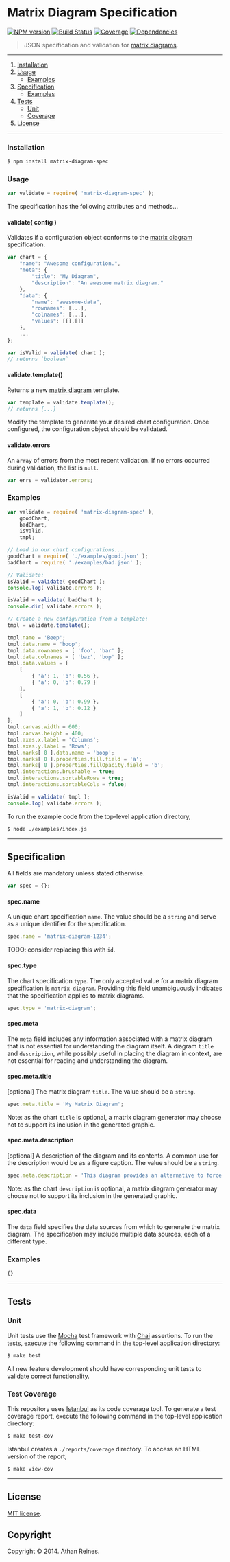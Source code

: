 Matrix Diagram Specification
====
[![NPM version][npm-image]][npm-url] [![Build Status][travis-image]][travis-url] [![Coverage][coveralls-image]][coveralls-url] [![Dependencies][dependencies-image]][dependencies-url]

> JSON specification and validation for [matrix diagrams](https://github.com/figure-io/polymer-matrix-diagram).

---
1. 	[Installation](#installation)
1. 	[Usage](#usage)
	- 	[Examples](#usage-examples)
1. 	[Specification](#specification)
	-	[Examples](#spec-examples)
1. 	[Tests](#tests)
	-	[Unit](#unit)
	-	[Coverage](#test-coverage)
1. 	[License](#license)


---
### Installation

``` bash
$ npm install matrix-diagram-spec
```

### Usage

``` javascript
var validate = require( 'matrix-diagram-spec' );
```

The specification has the following attributes and methods...


<a name="method-validate"></a>
#### validate( config )

Validates if a configuration object conforms to the [matrix diagram](https://github.com/figure-io/polymer-matrix-diagram) specification.

``` javascript
var chart = {
	"name": "Awesome configuration.",
	"meta": {
		"title": "My Diagram",
		"description": "An awesome matrix diagram."
	},
	"data": {
		"name": "awesome-data",
		"rownames": [...],
		"colnames": [...],
		"values": [[],[]]
	},
	...
};

var isValid = validate( chart );
// returns `boolean`
```

<a name="method-template"></a>
#### validate.template()

Returns a new [matrix diagram](https://github.com/figure-io/polymer-matrix-diagram) template.

``` javascript
var template = validate.template();
// returns {...}
```

Modify the template to generate your desired chart configuration. Once configured, the configuration object should be validated.


<a name="attr-errors"></a>
#### validate.errors

An `array` of errors from the most recent validation. If no errors occurred during validation, the list is `null`.

``` javascript
var errs = validator.errors;
```


<a name="usage-examples"></a>
### Examples

``` javascript
var validate = require( 'matrix-diagram-spec' ),
	goodChart,
	badChart,
	isValid,
	tmpl;

// Load in our chart configurations...
goodChart = require( './examples/good.json' );
badChart = require( './examples/bad.json' );

// Validate:
isValid = validate( goodChart );
console.log( validate.errors );

isValid = validate( badChart );
console.dir( validate.errors );

// Create a new configuration from a template:
tmpl = validate.template();

tmpl.name = 'Beep';
tmpl.data.name = 'boop';
tmpl.data.rownames = [ 'foo', 'bar' ];
tmpl.data.colnames = [ 'baz', 'bop' ];
tmpl.data.values = [
	[ 
		{ 'a': 1, 'b': 0.56 },
		{ 'a': 0, 'b': 0.79 }
	],
	[ 
		{ 'a': 0, 'b': 0.99 },
		{ 'a': 1, 'b': 0.12 }
	]
];
tmpl.canvas.width = 600;
tmpl.canvas.height = 400;
tmpl.axes.x.label = 'Columns';
tmpl.axes.y.label = 'Rows';
tmpl.marks[ 0 ].data.name = 'boop';
tmpl.marks[ 0 ].properties.fill.field = 'a';
tmpl.marks[ 0 ].properties.fillOpacity.field = 'b';
tmpl.interactions.brushable = true;
tmpl.interactions.sortableRows = true;
tmpl.interactions.sortableCols = false;

isValid = validate( tmpl );
console.log( validate.errors );
```

To run the example code from the top-level application directory,

``` bash
$ node ./examples/index.js
```


---
## Specification

All fields are mandatory unless stated otherwise.

``` javascript
var spec = {};
```


#### spec.name

A unique chart specification `name`. The value should be a `string` and serve as a unique identifier for the specification.

``` javascript
spec.name = 'matrix-diagram-1234';
```

TODO: consider replacing this with `id`.


#### spec.type

The chart specification `type`. The only accepted value for a matrix diagram specification is `matrix-diagram`. Providing this field unambiguously indicates that the specification applies to matrix diagrams.

``` javascript
spec.type = 'matrix-diagram';
```


#### spec.meta

The `meta` field includes any information associated with a matrix diagram that is not essential for understanding the diagram itself. A diagram `title` and `description`, while possibly useful in placing the diagram in context, are not essential for reading and understanding the diagram.


#### spec.meta.title

[optional] The matrix diagram `title`. The value should be a `string`. 

``` javascript
spec.meta.title = 'My Matrix Diagram';
```

Note: as the chart `title` is optional, a matrix diagram generator may choose not to support its inclusion in the generated graphic.


#### spec.meta.description

[optional] A description of the diagram and its contents. A common use for the description would be as a figure caption. The value should be a `string`.

``` javascript
spec.meta.description = 'This diagram provides an alternative to force diagrams when displaying network data.';
```

Note: as the chart `description` is optional, a matrix diagram generator may choose not to support its inclusion in the generated graphic.


#### spec.data

The `data` field specifies the data sources from which to generate the matrix diagram. The specification may include multiple data sources, each of a different type.



<a name="spec-examples"></a>
### Examples

``` javascript
{}
```

---
## Tests

### Unit

Unit tests use the [Mocha](http://mochajs.org) test framework with [Chai](http://chaijs.com) assertions. To run the tests, execute the following command in the top-level application directory:

``` bash
$ make test
```

All new feature development should have corresponding unit tests to validate correct functionality.


### Test Coverage

This repository uses [Istanbul](https://github.com/gotwarlost/istanbul) as its code coverage tool. To generate a test coverage report, execute the following command in the top-level application directory:

``` bash
$ make test-cov
```

Istanbul creates a `./reports/coverage` directory. To access an HTML version of the report,

``` bash
$ make view-cov
```

---
## License

[MIT license](http://opensource.org/licenses/MIT). 


## Copyright

Copyright &copy; 2014. Athan Reines.



[npm-image]: http://img.shields.io/npm/v/matrix-diagram-spec.svg
[npm-url]: https://npmjs.org/package/matrix-diagram-spec

[travis-image]: http://img.shields.io/travis/figure-io/matrix-diagram-spec/master.svg
[travis-url]: https://travis-ci.org/figure-io/matrix-diagram-spec

[coveralls-image]: https://img.shields.io/coveralls/figure-io/matrix-diagram-spec/master.svg
[coveralls-url]: https://coveralls.io/r/figure-io/matrix-diagram-spec?branch=master

[dependencies-image]: http://img.shields.io/david/figure-io/matrix-diagram-spec.svg
[dependencies-url]: https://david-dm.org/figure-io/matrix-diagram-spec

[dev-dependencies-image]: http://img.shields.io/david/dev/figure-io/matrix-diagram-spec.svg
[dev-dependencies-url]: https://david-dm.org/dev/figure-io/matrix-diagram-spec

[github-issues-image]: http://img.shields.io/github/issues/figure-io/matrix-diagram-spec.svg
[github-issues-url]: https://github.com/figure-io/matrix-diagram-spec/issues
